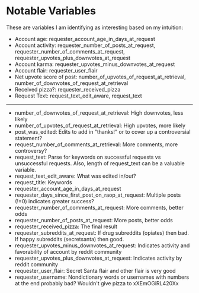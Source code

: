 Notable Variables
========================================================

These are variables I am identifying as interesting based on my intuition:

* Account age: requester_account_age_in_days_at_request
* Account activity: requester_number_of_posts_at_request, requester_number_of_comments_at_request, requester_upvotes_plus_downvotes_at_request 
* Account karma: requester_upvotes_minus_downvotes_at_request
* Account flair: requester_user_flair
* Net upvote score of post: number_of_upvotes_of_request_at_retrieval, number_of_downvotes_of_request_at_retrieval
* Received pizza?: requester_received_pizza 
* Request Text: request_text_edit_aware, request_text

---

* number_of_downvotes_of_request_at_retrieval: High downvotes, less likely
* number_of_upvotes_of_request_at_retrieval: High upvotes, more likely
* post_was_edited: Edits to add in "thanks!" or to cover up a controversial statement?
* request_number_of_comments_at_retrieval: More comments, more controversy?
* request_text: Parse for keywords on successful requests vs unsuccessful requests. Also, length of request_text can be a valuable variable.
* request_text_edit_aware: What was edited in/out?
* request_title: Keywords
* requester_account_age_in_days_at_request
* requester_days_since_first_post_on_raop_at_request: Multiple posts (!=0) indicates greater success?
* requester_number_of_comments_at_request: More comments, better odds
* requester_number_of_posts_at_request: More posts, better odds
* requester_received_pizza: The final result
* requester_subreddits_at_request: If drug subreddits (opiates) then bad. If happy subreddits (secretsanta) then good.
* requester_upvotes_minus_downvotes_at_request: Indicates activity and favorability of account by reddit community
* requester_upvotes_plus_downvotes_at_request: Indicates activity by reddit community
* requester_user_flair: Secret Santa flair and other flair is very good
* requester_username: Nondictionary words or usernames with numbers at the end probably bad? Wouldn't give pizza to xXEmOGiRL420Xx
